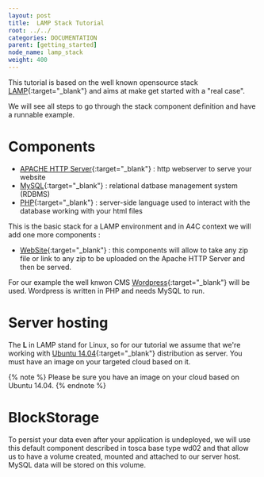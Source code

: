 ```yaml
---
layout: post
title:  LAMP Stack Tutorial
root: ../../
categories: DOCUMENTATION
parent: [getting_started]
node_name: lamp_stack
weight: 400
---
```


This tutorial is based on the well known opensource stack [LAMP](http://fr.wikipedia.org/wiki/LAMP){:target="_blank"} and aims at make get started with a "real case".

We will see all steps to go through the stack component definition and have a runnable example.

# Components

* [APACHE HTTP Server](http://en.wikipedia.org/wiki/Apache_HTTP_Server){:target="_blank"} : http webserver to serve your website
* [MySQL](http://en.wikipedia.org/wiki/MySQL){:target="_blank"} : relational datbase management system (RDBMS)
* [PHP](http://en.wikipedia.org/wiki/PHP){:target="_blank"} : server-side language used to interact with the database working with your html files

This is the basic stack for a LAMP environment and in A4C context we will add one more components :

* [WebSite](https://github.com/alien4cloud/samples/tree/wd02/website){:target="_blank"} : this components will allow to  take any zip file or link to any zip to be uploaded on the Apache HTTP Server and then be served.

For our example the well knwon CMS [Wordpress](http://wordpress.org/wordpress-4.0.zip){:target="_blank"} will be used. Wordpress is written in PHP and needs MySQL to run.

# Server hosting

The **L** in LAMP stand for Linux, so for our tutorial we assume that we're working with [Ubuntu 14.04](http://cdimage.ubuntu.com/netboot/14.04/){:target="_blank"} distribution as server. You must have an
image on your targeted cloud based on it.

{% note %}
Please be sure you have an image on your cloud based on Ubuntu 14.04.
{% endnote %}

# BlockStorage

To persist your data even after your application is undeployed, we will use this default component described in tosca base type wd02 and that allow us to have a volume created, mounted and attached to our server host. MySQL data will be stored on this volume.
